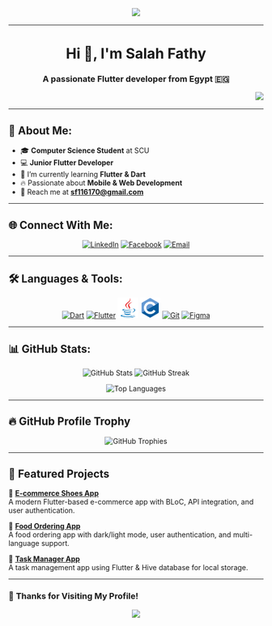 <p align="center">
  <a href="https://git.io/typing-svg">
    <img src="https://readme-typing-svg.herokuapp.com?font=Fira+Code&weight=600&size=30&pause=955&vCenter=true&width=800&lines=Welcome+to+My+GitHub!+;I'm+Salah+Fathy%2C+a+Junior+Flutter+Developer.;Computer+Science+Student" />
  </a>
</p>

---

<h1 align="center">Hi 👋, I'm Salah Fathy</h1>
<h3 align="center">A passionate Flutter developer from Egypt 🇪🇬</h3>

<p align="right">
  <img src="https://i.pinimg.com/originals/3f/7e/4e/3f7e4eff7c96e9fe4b8b4b1ff3f7bdb5.gif" width="300"/>
</p>

---

## 🚀 About Me:
- 🎓 **Computer Science Student** at SCU
- 💻 **Junior Flutter Developer**
- 🌱 I’m currently learning **Flutter & Dart**
- 🔥 Passionate about **Mobile & Web Development**
- 📩 Reach me at **sf116170@gmail.com**

---

## 🌐 Connect With Me:

<p align="center">
  <a href="https://linkedin.com/in/salah-fathy"><img src="https://img.shields.io/badge/LinkedIn-blue?style=for-the-badge&logo=linkedin" alt="LinkedIn" /></a>
  <a href="https://fb.com/eng-salahfathy"><img src="https://img.shields.io/badge/Facebook-1877F2?style=for-the-badge&logo=facebook&logoColor=white" alt="Facebook" /></a>
  <a href="mailto:sf116170@gmail.com"><img src="https://img.shields.io/badge/Gmail-red?style=for-the-badge&logo=gmail&logoColor=white" alt="Email" /></a>
</p>

---

## 🛠️ **Languages & Tools:**

<p align="center">
  <a href="https://dart.dev"><img src="https://www.vectorlogo.zone/logos/dartlang/dartlang-icon.svg" alt="Dart" width="40" height="40"/></a>
  <a href="https://flutter.dev"><img src="https://www.vectorlogo.zone/logos/flutterio/flutterio-icon.svg" alt="Flutter" width="40" height="40"/></a>
  <a href="https://www.java.com"><img src="https://raw.githubusercontent.com/devicons/devicon/master/icons/java/java-original.svg" alt="Java" width="40" height="40"/></a>
  <a href="https://www.cprogramming.com/"><img src="https://raw.githubusercontent.com/devicons/devicon/master/icons/c/c-original.svg" alt="C" width="40" height="40"/></a>
  <a href="https://git-scm.com/"><img src="https://www.vectorlogo.zone/logos/git-scm/git-scm-icon.svg" alt="Git" width="40" height="40"/></a>
  <a href="https://figma.com/"><img src="https://www.vectorlogo.zone/logos/figma/figma-icon.svg" alt="Figma" width="40" height="40"/></a>
</p>

---

## 📊 **GitHub Stats:**

<p align="center">
  <img src="https://github-readme-stats.vercel.app/api?username=salahfathy&show_icons=true&theme=tokyonight" alt="GitHub Stats" width="48%" />
  <img src="https://github-readme-streak-stats.herokuapp.com/?user=salahfathy&theme=tokyonight" alt="GitHub Streak" width="48%" />
</p>

<p align="center">
  <img src="https://github-readme-stats.vercel.app/api/top-langs?username=salahfathy&layout=compact&theme=tokyonight" alt="Top Languages" width="48%" />
</p>

---

## 🔥 **GitHub Profile Trophy**
<p align="center">
  <img src="https://github-profile-trophy.vercel.app/?username=salahfathy&theme=radical&no-frame=false&no-bg=false&margin-w=4" alt="GitHub Trophies" />
</p>

---

## 📂 **Featured Projects**

🚀 **[E-commerce Shoes App](https://github.com/salahfathy/shoes-app)**  
A modern Flutter-based e-commerce app with BLoC, API integration, and user authentication.

🎨 **[Food Ordering App](https://github.com/salahfathy/food-app)**  
A food ordering app with dark/light mode, user authentication, and multi-language support.

📌 **[Task Manager App](https://github.com/salahfathy/task-manager)**  
A task management app using Flutter & Hive database for local storage.

---

### 🎉 **Thanks for Visiting My Profile!**
<p align="center">
  <img src="https://media.tenor.com/xS_t2gV1uoMAAAAC/wave-hi.gif" width="100"/>
</p>
